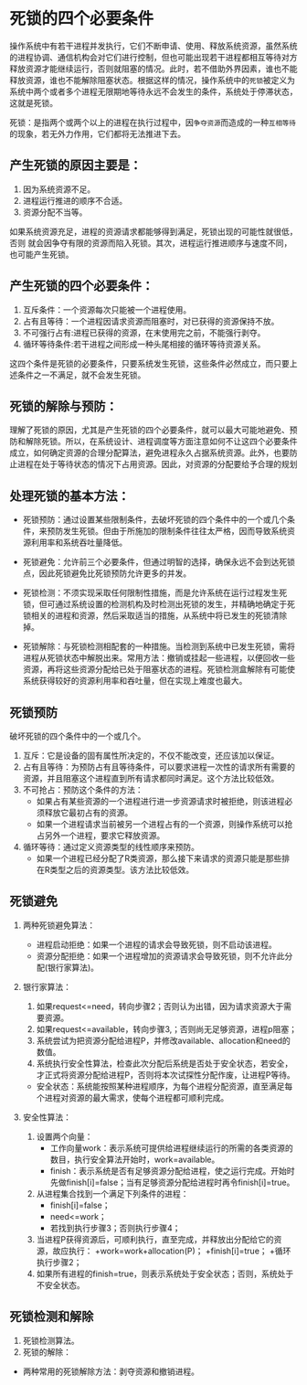 # 死锁的四个必要条件

操作系统中有若干进程并发执行，它们不断申请、使用、释放系统资源，虽然系统的进程协调、通信机构会对它们进行控制，但也可能出现若干进程都相互等待对方释放资源才能继续运行，否则就阻塞的情况。此时，若不借助外界因素，谁也不能释放资源，谁也不能解除阻塞状态。根据这样的情况，操作系统中的`死锁`被定义为系统中两个或者多个进程无限期地等待永远不会发生的条件，系统处于停滞状态，这就是死锁。

死锁：是指两个或两个以上的进程在执行过程中，因`争夺资源`而造成的一种`互相等待`的现象，若无外力作用，它们都将无法推进下去。

## 产生死锁的原因主要是：
1. 因为系统资源不足。
2. 进程运行推进的顺序不合适。
3. 资源分配不当等。

如果系统资源充足，进程的资源请求都能够得到满足，死锁出现的可能性就很低，否则
就会因争夺有限的资源而陷入死锁。其次，进程运行推进顺序与速度不同，也可能产生死锁。

## 产生死锁的四个必要条件：
1. 互斥条件：一个资源每次只能被一个进程使用。
2. 占有且等待：一个进程因请求资源而阻塞时，对已获得的资源保持不放。
3. 不可强行占有:进程已获得的资源，在末使用完之前，不能强行剥夺。
4. 循环等待条件:若干进程之间形成一种头尾相接的循环等待资源关系。

这四个条件是死锁的必要条件，只要系统发生死锁，这些条件必然成立，而只要上述条件之一不满足，就不会发生死锁。

## 死锁的解除与预防：
理解了死锁的原因，尤其是产生死锁的四个必要条件，就可以最大可能地避免、预防和解除死锁。所以，在系统设计、进程调度等方面注意如何不让这四个必要条件成立，如何确定资源的合理分配算法，避免进程永久占据系统资源。此外，也要防止进程在处于等待状态的情况下占用资源。因此，对资源的分配要给予合理的规划

## 处理死锁的基本方法：

+ 死锁预防：通过设置某些限制条件，去破坏死锁的四个条件中的一个或几个条件，来预防发生死锁。但由于所施加的限制条件往往太严格，因而导致系统资源利用率和系统吞吐量降低。

+ 死锁避免：允许前三个必要条件，但通过明智的选择，确保永远不会到达死锁点，因此死锁避免比死锁预防允许更多的并发。

+ 死锁检测：不须实现采取任何限制性措施，而是允许系统在运行过程发生死锁，但可通过系统设置的检测机构及时检测出死锁的发生，并精确地确定于死锁相关的进程和资源，然后采取适当的措施，从系统中将已发生的死锁清除掉。

+ 死锁解除：与死锁检测相配套的一种措施。当检测到系统中已发生死锁，需将进程从死锁状态中解脱出来。常用方法：撤销或挂起一些进程，以便回收一些资源，再将这些资源分配给已处于阻塞状态的进程。死锁检测盒解除有可能使系统获得较好的资源利用率和吞吐量，但在实现上难度也最大。

## 死锁预防
破坏死锁的四个条件中的一个或几个。
1. 互斥：它是设备的固有属性所决定的，不仅不能改变，还应该加以保证。
2. 占有且等待：为预防占有且等待条件，可以要求进程一次性的请求所有需要的资源，并且阻塞这个进程直到所有请求都同时满足。这个方法比较低效。
3. 不可抢占：预防这个条件的方法：
	+ 如果占有某些资源的一个进程进行进一步资源请求时被拒绝，则该进程必须释放它最初占有的资源。
	+ 如果一个进程请求当前被另一个进程占有的一个资源，则操作系统可以抢占另外一个进程，要求它释放资源。
4. 循环等待：通过定义资源类型的线性顺序来预防。
	+ 如果一个进程已经分配了R类资源，那么接下来请求的资源只能是那些排在R类型之后的资源类型。该方法比较低效。



## 死锁避免
1. 两种死锁避免算法：
	+ 进程启动拒绝：如果一个进程的请求会导致死锁，则不启动该进程。
	+ 资源分配拒绝：如果一个进程增加的资源请求会导致死锁，则不允许此分配(银行家算法)。
2. 银行家算法：
	1. 如果request<=need，转向步骤2；否则认为出错，因为请求资源大于需要资源。
	2. 如果request<=available，转向步骤3,；否则尚无足够资源，进程p阻塞；
	3. 系统尝试为把资源分配给进程P，并修改available、allocation和need的数值。
	4. 系统执行安全性算法，检查此次分配后系统是否处于安全状态，若安全，才正式将资源分配给进程P，否则将本次试探性分配作废，让进程P等待。
	+ 安全状态：系统能按照某种进程顺序，为每个进程分配资源，直至满足每个进程对资源的最大需求，使每个进程都可顺利完成。

3. 安全性算法：
	1. 设置两个向量：
		+ 工作向量work：表示系统可提供给进程继续运行的所需的各类资源的数目，执行安全算法开始时，work=available。
		+ finish：表示系统是否有足够资源分配给进程，使之运行完成。开始时先做finish[i]=false；当有足够资源分配给进程时再令finish[i]=true。
	2. 从进程集合找到一个满足下列条件的进程：
		+ finish[i]=false；
		+ need<=work；
		+ 若找到执行步骤3；否则执行步骤4；
	3. 当进程P获得资源后，可顺利执行，直至完成，并释放出分配给它的资源，故应执行：
		+work=work+allocation(P)；
		+finish[i]=true；
		+循环执行步骤2；
	4. 如果所有进程的finish=true，则表示系统处于安全状态；否则，系统处于不安全状态。

## 死锁检测和解除
1. 死锁检测算法。
2. 死锁的解除：
+ 两种常用的死锁解除方法：剥夺资源和撤销进程。